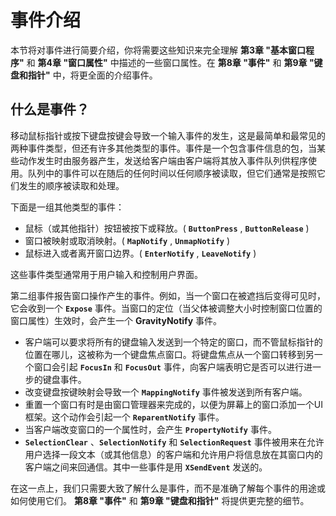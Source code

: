 # 事件介绍

本节将对事件进行简要介绍，你将需要这些知识来完全理解 **第3章 "基本窗口程序"** 和 **第4章 "窗口属性"** 中描述的一些窗口属性。在 **第8章 "事件"** 和 **第9章 "键盘和指针"** 中，将更全面的介绍事件。

## 什么是事件？

移动鼠标指针或按下键盘按键会导致一个输入事件的发生，这是最简单和最常见的两种事件类型，但还有许多其他类型的事件。事件是一个包含事件信息的包，当某些动作发生时由服务器产生，发送给客户端由客户端将其放入事件队列供程序使用。队列中的事件可以在随后的任何时间以任何顺序被读取，但它们通常是按照它们发生的顺序被读取和处理。

下面是一组其他类型的事件：

- 鼠标（或其他指针）按钮被按下或释放。( **`ButtonPress`** , **`ButtonRelease`** )
- 窗口被映射或取消映射。( **`MapNotify`** , **`UnmapNotify`** )
- 鼠标进入或者离开窗口边界。( **`EnterNotify`** , **`LeaveNotify`** )

这些事件类型通常用于用户输入和控制用户界面。

第二组事件报告窗口操作产生的事件。例如，当一个窗口在被遮挡后变得可见时，它会收到一个 **`Expose`** 事件。当窗口的定位（当父体被调整大小时控制窗口位置的窗口属性）生效时，会产生一个 **GravityNotify** 事件。

- 客户端可以要求将所有的键盘输入发送到一个特定的窗口，而不管鼠标指针的位置在哪儿，这被称为一个键盘焦点窗口。将键盘焦点从一个窗口转移到另一个窗口会引起 **`FocusIn`** 和 **`FocusOut`** 事件，向客户端表明它是否可以进行进一步的键盘事件。
- 改变键盘按键映射会导致一个 **`MappingNotify`** 事件被发送到所有客户端。
- 重置一个窗口有时是由窗口管理器来完成的，以便为屏幕上的窗口添加一个UI框架。这个动作会引起一个 **`ReparentNotify`** 事件。
- 当客户端改变窗口的一个属性时，会产生 **`PropertyNotify`** 事件。
- **`SelectionClear`** 、**`SelectionNotify`** 和 **`SelectionRequest`** 事件被用来在允许用户选择一段文本（或其他信息）的客户端和允许用户将信息放在其窗口内的客户端之间来回通信。其中一些事件是用 **`XSendEvent`** 发送的。

在这一点上，我们只需要大致了解什么是事件，而不是准确了解每个事件的用途或如何使用它们。 **第8章 "事件"** 和 **第9章 "键盘和指针"** 将提供更完整的细节。

